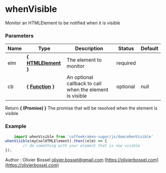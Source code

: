 # whenVisible

Monitor an HTMLElement to be notified when it is visible



### Parameters
Name  |  Type  |  Description  |  Status  |  Default
------------  |  ------------  |  ------------  |  ------------  |  ------------
elm  |  **{ [HTMLElement](https://developer.mozilla.org/fr/docs/Web/API/HTMLElement) }**  |  The element to monitor  |  required  |
cb  |  **{ [Function](https://developer.mozilla.org/fr/docs/Web/JavaScript/Reference/Objets_globaux/Function) }**  |  An optional callback to call when the element is visible  |  optional  |  null

Return **{ (Promise) }** The promise that will be resolved when the element is visible

### Example
```js
	import whenVisible from 'coffeekraken-sugar/js/dom/whenVisible'
whenVisible(myCoolHTMLElement).then((elm) => {
		// do something with your element that is now visible
});
```
Author : Olivier Bossel [olivier.bossel@gmail.com](mailto:olivier.bossel@gmail.com) [https://olivierbossel.com](https://olivierbossel.com)